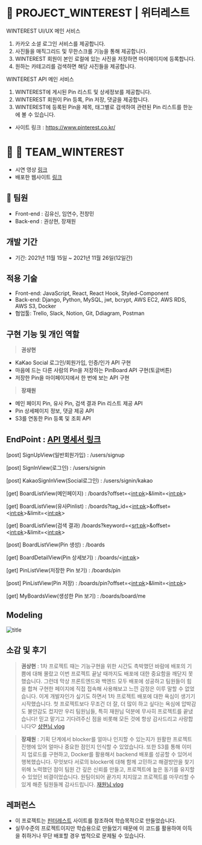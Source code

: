 # 🌟 PROJECT_WINTEREST | 위터레스트

WINTEREST UI/UX 메인 서비스

1. 카카오 소셜 로그인 서비스를 제공합니다.
2. 사진들을 매직그리드 및 무한스크롤 기능을 통해 제공합니다.
3. WINTEREST 회원이 본인 로컬에 있는 사진을 저장하면 마이페이지에 등록합니다.
4. 원하는 카테고리를 검색하면 해당 사진들을 제공합니다.

WINTEREST API 메인 서비스

1. WINTEREST에 게시된 Pin 리스트 및 상세정보를 제공합니다.
2. WINTEREST 회원이 Pin 등록, Pin 저장, 댓글을 제공합니다.
3. WINTEREST에 등록된 Pin을 제목, 태그별로 검색하여 관련된 Pin 리스트를 한눈에 볼 수 있습니다.

- 사이트 링크 : https://www.pinterest.co.kr/

# 🚀  TEAM_WINTEREST

- 시연 영상 [링크](https://drive.google.com/file/d/1iQs4AqUM8KooI1IRBBUGhPjELsggv2hY/view?usp=sharing)
- 배포한 웹사이트 [링크](http://wecode26winterestproject.s3-website.ap-northeast-2.amazonaws.com/)

## 👫 팀원

- Front-end : 김유신, 임연수, 전창민
- Back-end : 권상현, 장재원

## 개발 기간

- 기간: 2021년 11월 15일 ~ 2021년 11월 26일(12일간)

## 적용 기술

- Front-end: JavaScript, React, React Hook, Styled-Component
- Back-end: Django, Python, MySQL, jwt, bcrypt, AWS EC2, AWS RDS, AWS S3, Docker
- 협업툴: Trello, Slack, Notion, Git, Ddiagram, Postman

## 구현 기능 및 개인 역할

> **권상현**

- KaKao Social 로그인/회원가입, 인증/인가 API 구현
- 마음에 드는 다른 사람의 Pin을 저장하는 PinBoard API 구현(토글버튼)
- 저장한 Pin을 마이페이지에서 한 번에 보는 API 구현

> **장재원**

- 메인 페이지 Pin, 유사 Pin, 검색 결과 Pin 리스트 제공 API
- Pin 상세페이지 정보, 댓글 제공 API
- S3를 연동한 Pin 등록 및 조회 API


## EndPoint : [API 명세서 링크](https://documenter.getpostman.com/view/14471334/UVJZoyY2)

[post] SignUpView(일반회원가입) : /users/signup

[post] SignInView(로그인) : /users/signin

[post] KakaoSignInView(Social로그인) : /users/signin/kakao

[get] BoardListView(메인페이지) : /boards?offset=<<int:pk>>&limit=<<int:pk>>

[get] BoardListView(유사Pinlist) : /boards?tag_id=<<int:pk>>&offset=<<int:pk>>&limit=<<int:pk>>

[get] BoardListView(검색 결과) /boards?keyword=<<srt:pk>>&offset=<<int:pk>>&limit=<<int:pk>>

[post] BoardListView(Pin 생성) : /boards

[get] BoardDetailView(Pin 상세보기) : /boards/<<int:pk>>

[get] PinListView(저장한 Pin 보기) : /boards/pin

[post] PinListView(Pin 저장) : /boards/pin?offset=<<int:pk>>&limit=<<int:pk>>

[get] MyBoardsView(생성한 Pin 보기) : /boards/board/me

## Modeling

![title](https://media.vlpt.us/images/jewon119/post/2f9995f9-5fa6-4d1c-9c1e-ae46c8ae0766/weterest.png)

## 소감 및 후기

> **권상현** : 1차 프로젝트 때는 기능구현을 위한 시간도 촉박했던 바람에 배포의 기쁨에 대해 몰랐고 이번 프로젝트 끝날 때까지도 배포에 대한 중요함을 깨닫지 못했습니다. 그런데 막상 프론트엔드와 백엔드 모두 배포에 성공하고 팀원들이 힘을 합쳐 구현한 페이지에 직접 접속해 사용해보고 느낀 감정은 이루 말할 수 없었습니다. 이게 개발자인가 싶기도 하면서 1차 프로젝트 배포에 대한 욕심이 생기기 시작했습니다. 첫 프로젝트보다 무조건 더 잘, 더 많이 하고 싶다는 욕심에 압박감도 불안감도 컸지만 우리 팀원님들, 특히 재원님 덕분에 무사히 프로젝트를 끝냈습니다! 믿고 맡기고 기다려주신 점을 비롯해 모든 것에 항상 감사드리고 사랑합니다♡ [상현님 vlog](https://velog.io/@gshduet/2ndproject)

> **장재원** : 기획 단계에서 blocker를 얼마나 인지할 수 있는지가 원활한 프로젝트 진행에 있어 얼마나 중요한 점인지 인식할 수 있었습니다. 또한 S3를 통해 이미지 업로드를 구현하고, Docker를 활용해서 backend 배포를 성공할 수 있어서 행복했습니다. 무엇보다 서로의 blocker에 대해 함께 고민하고 해결방안을 찾기 위해 노력했던 점이 팀원 간 깊은 신뢰를 만들고, 프로젝트에 높은 동기를 유지할 수 있었던 비결이었습니다. 원팀이되어 끝가지 치지않고 프로젝트를 마무리할 수 있게 해준 팀원들께 감사드립니다. [재원님 vlog](https://velog.io/@jewon119/TIL97.-Wetest-Project-2%EC%B0%A8-%ED%94%84%EB%A1%9C%EC%A0%9D%ED%8A%B8-%ED%9A%8C%EA%B3%A0)   


## 레퍼런스

- 이 프로젝트는 <u>[핀터레스트](https://www.pinterest.com/)</u> 사이트를 참조하여 학습목적으로 만들었습니다.
- 실무수준의 프로젝트이지만 학습용으로 만들었기 때문에 이 코드를 활용하여 이득을 취하거나 무단 배포할 경우 법적으로 문제될 수 있습니다.